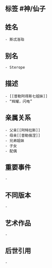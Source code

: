 ## 标签  #神/仙子
## 姓名
	- 斯忒洛珀
## 别名
	- Sterope
## 描述
	- [[普勒阿得斯七姐妹]]
	- “辉耀，闪电”
## 亲属关系
	- 父亲[[阿特拉斯]]
	- 母亲[[普勒俄涅]]
	- 兄弟姐妹
	- 子女
	- 配偶
## 重要事件
	-
## 不同版本
	-
## 艺术作品
	-
## 后世引用
	-
